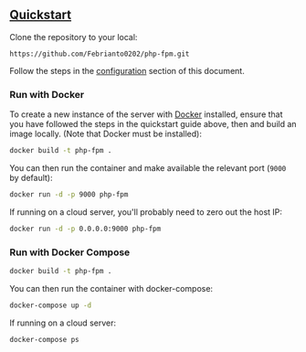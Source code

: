 ## [Quickstart](#quickstart)
Clone the repository to your local:
```
https://github.com/Febrianto0202/php-fpm.git
```

Follow the steps in the [configuration](#configuration) section of this
document.

### Run with Docker
To create a new instance of the server with [Docker](https://www.docker.com/) installed, ensure that you have followed the steps in the quickstart guide above, then and build an image locally. (Note that Docker must be installed):
```sh
docker build -t php-fpm .
```
You can then run the container and make available the relevant port (`9000` by default):
```sh
docker run -d -p 9000 php-fpm
```
If running on a cloud server, you'll probably need to zero out the host IP:
```sh
docker run -d -p 0.0.0.0:9000 php-fpm
```

### Run with Docker Compose
```sh
docker build -t php-fpm .
```
You can then run the container with docker-compose:
```sh
docker-compose up -d
```
If running on a cloud server:
```sh
docker-compose ps
```
